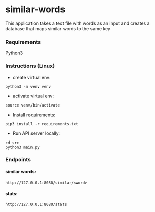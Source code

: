 # similar-words

This application takes a text file with words as an input and creates a database that maps similar words to the same key

### Requirements
Python3

### Instructions (Linux)
* create virtual env:
```
python3 -m venv venv
```
* activate virtual env:
```
source venv/bin/activate
```
* Install requirements:
```
pip3 install -r requirements.txt
```
* Run API server locally:
```
cd src
python3 main.py
```
### Endpoints
#### similar words:
```
http://127.0.0.1:8080/similar/<word>
```
#### stats:
```
http://127.0.0.1:8080/stats
```